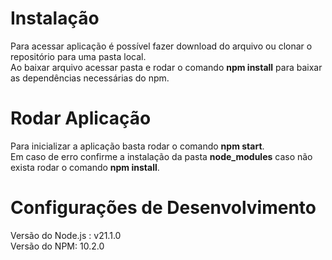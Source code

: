 # Instalação 
Para acessar aplicação é possível fazer download do arquivo ou clonar o repositório para uma pasta local. <br>
Ao baixar arquivo acessar pasta e rodar o comando <b>npm install</b> para baixar as dependências necessárias do npm. 

# Rodar Aplicação 
Para inicializar a aplicação basta rodar o comando <b>npm start</b>. <br>
Em caso de erro confirme a instalação da pasta <b>node_modules</b> caso não exista rodar o comando <b>npm install</b>.

# Configurações de Desenvolvimento
Versão do Node.js : v21.1.0 <br>
Versão do NPM: 10.2.0




